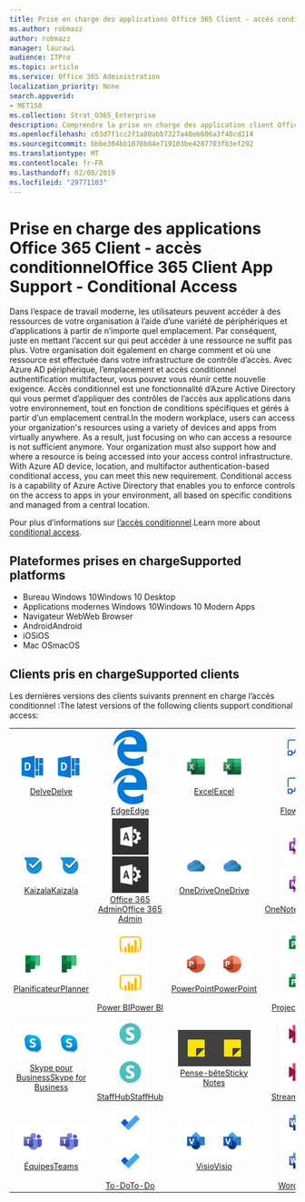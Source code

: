 ```yaml
---
title: Prise en charge des applications Office 365 Client - accès conditionnel
ms.author: robmazz
author: robmazz
manager: laurawi
audience: ITPro
ms.topic: article
ms.service: Office 365 Administration
localization_priority: None
search.appverid:
- MET150
ms.collection: Strat_O365_Enterprise
description: Comprendre la prise en charge des application client Office 365 pour l’accès conditionnel
ms.openlocfilehash: c03d7f1cc2f1a80abb7227a40eb606a3f40cd214
ms.sourcegitcommit: bbbe304bb1878b04e719103be4287703fb3ef292
ms.translationtype: MT
ms.contentlocale: fr-FR
ms.lasthandoff: 02/08/2019
ms.locfileid: "29771103"
---
```

# <a name="office-365-client-app-support---conditional-access"></a><span data-ttu-id="ba11f-103">Prise en charge des applications Office 365 Client - accès conditionnel</span><span class="sxs-lookup"><span data-stu-id="ba11f-103">Office 365 Client App Support - Conditional Access</span></span>

<span data-ttu-id="ba11f-p101">Dans l’espace de travail moderne, les utilisateurs peuvent accéder à des ressources de votre organisation à l’aide d’une variété de périphériques et d’applications à partir de n’importe quel emplacement. Par conséquent, juste en mettant l’accent sur qui peut accéder à une ressource ne suffit pas plus. Votre organisation doit également en charge comment et où une ressource est effectuée dans votre infrastructure de contrôle d’accès. Avec Azure AD périphérique, l’emplacement et accès conditionnel authentification multifacteur, vous pouvez vous réunir cette nouvelle exigence. Accès conditionnel est une fonctionnalité d’Azure Active Directory qui vous permet d’appliquer des contrôles de l’accès aux applications dans votre environnement, tout en fonction de conditions spécifiques et gérés à partir d’un emplacement central.</span><span class="sxs-lookup"><span data-stu-id="ba11f-p101">In the modern workplace, users can access your organization's resources using a variety of devices and apps from virtually anywhere. As a result, just focusing on who can access a resource is not sufficient anymore. Your organization must also support how and where a resource is being accessed into your access control infrastructure. With Azure AD device, location, and multifactor authentication-based conditional access, you can meet this new requirement. Conditional access is a capability of Azure Active Directory that enables you to enforce controls on the access to apps in your environment, all based on specific conditions and managed from a central location.</span></span> 

<span data-ttu-id="ba11f-109">Pour plus d’informations sur [l’accès conditionnel](https://docs.microsoft.com/azure/active-directory/conditional-access/).</span><span class="sxs-lookup"><span data-stu-id="ba11f-109">Learn more about [conditional access](https://docs.microsoft.com/azure/active-directory/conditional-access/).</span></span>

## <a name="supported-platforms"></a><span data-ttu-id="ba11f-110">Plateformes prises en charge</span><span class="sxs-lookup"><span data-stu-id="ba11f-110">Supported platforms</span></span>

 - <span data-ttu-id="ba11f-111">Bureau Windows 10</span><span class="sxs-lookup"><span data-stu-id="ba11f-111">Windows 10 Desktop</span></span>
 - <span data-ttu-id="ba11f-112">Applications modernes Windows 10</span><span class="sxs-lookup"><span data-stu-id="ba11f-112">Windows 10 Modern Apps</span></span>
 - <span data-ttu-id="ba11f-113">Navigateur Web</span><span class="sxs-lookup"><span data-stu-id="ba11f-113">Web Browser</span></span>
 - <span data-ttu-id="ba11f-114">Android</span><span class="sxs-lookup"><span data-stu-id="ba11f-114">Android</span></span>
 - <span data-ttu-id="ba11f-115">iOS</span><span class="sxs-lookup"><span data-stu-id="ba11f-115">iOS</span></span>
 - <span data-ttu-id="ba11f-116">Mac OS</span><span class="sxs-lookup"><span data-stu-id="ba11f-116">macOS</span></span>

## <a name="supported-clients"></a><span data-ttu-id="ba11f-117">Clients pris en charge</span><span class="sxs-lookup"><span data-stu-id="ba11f-117">Supported clients</span></span>

<span data-ttu-id="ba11f-118">Les dernières versions des clients suivants prennent en charge l’accès conditionnel :</span><span class="sxs-lookup"><span data-stu-id="ba11f-118">The latest versions of the following clients support conditional access:</span></span>

| | | | | | |
|:---:|:---:|:---:|:---:|:---:|:---:|
| <span data-ttu-id="ba11f-119">![Entrer l’icône](media/o365-delve-64x64.png)</span><span class="sxs-lookup"><span data-stu-id="ba11f-119">![Delve icon](media/o365-delve-64x64.png)</span></span> <br> [<span data-ttu-id="ba11f-120">Delve</span><span class="sxs-lookup"><span data-stu-id="ba11f-120">Delve</span></span>](https://products.office.com/business/intelligent-search) | <span data-ttu-id="ba11f-121">![Icône Edge](media/o365-edge-64x64.png)</span><span class="sxs-lookup"><span data-stu-id="ba11f-121">![Edge icon](media/o365-edge-64x64.png)</span></span> <br> [<span data-ttu-id="ba11f-122">Edge</span><span class="sxs-lookup"><span data-stu-id="ba11f-122">Edge</span></span>](https://www.microsoft.com/windows/microsoft-edge) | <span data-ttu-id="ba11f-123">![Icône Excel](media/o365-excel-64x64.png)</span><span class="sxs-lookup"><span data-stu-id="ba11f-123">![Excel icon](media/o365-excel-64x64.png)</span></span> <br> [<span data-ttu-id="ba11f-124">Excel</span><span class="sxs-lookup"><span data-stu-id="ba11f-124">Excel</span></span>](https://products.office.com/excel) | <span data-ttu-id="ba11f-125">![Icône de flux](media/o365-flow-64x64.png)</span><span class="sxs-lookup"><span data-stu-id="ba11f-125">![Flow icon](media/o365-flow-64x64.png)</span></span> <br> [<span data-ttu-id="ba11f-126">Flow</span><span class="sxs-lookup"><span data-stu-id="ba11f-126">Flow</span></span>](https://flow.microsoft.com) | <span data-ttu-id="ba11f-127">![Icône de formulaires](media/o365-forms-64x64.png)</span><span class="sxs-lookup"><span data-stu-id="ba11f-127">![Forms icon](media/o365-forms-64x64.png)</span></span> <br> [<span data-ttu-id="ba11f-128">Formulaires</span><span class="sxs-lookup"><span data-stu-id="ba11f-128">Forms</span></span>](https://flow.microsoft.com/connectors/shared_microsoftforms/microsoft-forms/) |
| <span data-ttu-id="ba11f-129">![Icône Kaizala](media/o365-kaizala-64x64.png)</span><span class="sxs-lookup"><span data-stu-id="ba11f-129">![Kaizala icon](media/o365-kaizala-64x64.png)</span></span> <br> [<span data-ttu-id="ba11f-130">Kaizala</span><span class="sxs-lookup"><span data-stu-id="ba11f-130">Kaizala</span></span>](https://products.office.com/en/business/microsoft-kaizala) | <span data-ttu-id="ba11f-131">![Icône d’administration d’Office 365](media/o365-o365admin-64x64.png)</span><span class="sxs-lookup"><span data-stu-id="ba11f-131">![Office 365 Admin icon](media/o365-o365admin-64x64.png)</span></span> <br> [<span data-ttu-id="ba11f-132">Office 365 <br> Admin</span><span class="sxs-lookup"><span data-stu-id="ba11f-132">Office 365 <br> Admin</span></span>](https://products.office.com/business/manage-office-365-admin-app) | <span data-ttu-id="ba11f-133">![OneDrive entreprise icône](media/o365-OneDrive-64x64.png)</span><span class="sxs-lookup"><span data-stu-id="ba11f-133">![OneDrive for Business icon](media/o365-OneDrive-64x64.png)</span></span> <br> [<span data-ttu-id="ba11f-134">OneDrive</span><span class="sxs-lookup"><span data-stu-id="ba11f-134">OneDrive</span></span>](https://products.office.com/onedrive-for-business/online-cloud-storage) | <span data-ttu-id="ba11f-135">![Icône OneNote](media/o365-OneNote-64x64.png)</span><span class="sxs-lookup"><span data-stu-id="ba11f-135">![OneNote icon](media/o365-OneNote-64x64.png)</span></span> <br> [<span data-ttu-id="ba11f-136">OneNote</span><span class="sxs-lookup"><span data-stu-id="ba11f-136">OneNote</span></span>](https://products.office.com/onenote) | <span data-ttu-id="ba11f-137">![Icône Outlook](media/o365-outlook-64x64.png)</span><span class="sxs-lookup"><span data-stu-id="ba11f-137">![Outlook icon](media/o365-outlook-64x64.png)</span></span> <br> [<span data-ttu-id="ba11f-138">Outlook</span><span class="sxs-lookup"><span data-stu-id="ba11f-138">Outlook</span></span>](https://products.office.com/outlook) |
| <span data-ttu-id="ba11f-139">![Icône du planificateur](media/o365-planner-64x64.png)</span><span class="sxs-lookup"><span data-stu-id="ba11f-139">![Planner icon](media/o365-planner-64x64.png)</span></span> <br> [<span data-ttu-id="ba11f-140">Planificateur</span><span class="sxs-lookup"><span data-stu-id="ba11f-140">Planner</span></span>](https://products.office.com/business/task-management-software) | <span data-ttu-id="ba11f-141">![Icône PowerBI](media/o365-powerbi-64x64.png)</span><span class="sxs-lookup"><span data-stu-id="ba11f-141">![PowerBI icon](media/o365-powerbi-64x64.png)</span></span> <br> [<span data-ttu-id="ba11f-142">Power BI</span><span class="sxs-lookup"><span data-stu-id="ba11f-142">Power BI</span></span>](https://powerbi.microsoft.com) | <span data-ttu-id="ba11f-143">![Icône PowerPoint](media/o365-powerpoint-64x64.png)</span><span class="sxs-lookup"><span data-stu-id="ba11f-143">![PowerPoint icon](media/o365-powerpoint-64x64.png)</span></span> <br> [<span data-ttu-id="ba11f-144">PowerPoint</span><span class="sxs-lookup"><span data-stu-id="ba11f-144">PowerPoint</span></span>](https://products.office.com/powerpoint) | <span data-ttu-id="ba11f-145">![Icône de projet](media/o365-project-64x64.png)</span><span class="sxs-lookup"><span data-stu-id="ba11f-145">![Project icon](media/o365-project-64x64.png)</span></span> <br> [<span data-ttu-id="ba11f-146">Project</span><span class="sxs-lookup"><span data-stu-id="ba11f-146">Project</span></span>](https://products.office.com/project) | <span data-ttu-id="ba11f-147">![Icône SharePoint](media/o365-sharepoint-64x64.png)</span><span class="sxs-lookup"><span data-stu-id="ba11f-147">![SharePoint icon](media/o365-sharepoint-64x64.png)</span></span> <br> [<span data-ttu-id="ba11f-148">SharePoint</span><span class="sxs-lookup"><span data-stu-id="ba11f-148">Sharepoint</span></span>](https://products.office.com/sharepoint) 
| <span data-ttu-id="ba11f-149">![Skype pour entreprise icône](media/o365-skypeforbusiness-64x64.png)</span><span class="sxs-lookup"><span data-stu-id="ba11f-149">![Skype for Business icon](media/o365-skypeforbusiness-64x64.png)</span></span> <br> [<span data-ttu-id="ba11f-150">Skype pour <br> Business</span><span class="sxs-lookup"><span data-stu-id="ba11f-150">Skype for <br> Business</span></span>](https://www.skype.com/business/) | <span data-ttu-id="ba11f-151">![Icône StaffHub](media/o365-staffhub-64x64.png)</span><span class="sxs-lookup"><span data-stu-id="ba11f-151">![StaffHub icon](media/o365-staffhub-64x64.png)</span></span> <br> [<span data-ttu-id="ba11f-152">StaffHub</span><span class="sxs-lookup"><span data-stu-id="ba11f-152">StaffHub</span></span>](https://products.office.com/microsoft-staffhub/staff-scheduling-software) | <span data-ttu-id="ba11f-153">![Icône de Notes pense-bête](media/o365-stickynotes-64x64.png)</span><span class="sxs-lookup"><span data-stu-id="ba11f-153">![Sticky Notes icon](media/o365-stickynotes-64x64.png)</span></span> <br> [<span data-ttu-id="ba11f-154">Pense-bête</span><span class="sxs-lookup"><span data-stu-id="ba11f-154">Sticky Notes</span></span>](https://www.microsoft.com/p/microsoft-sticky-notes/9nblggh4qghw) | <span data-ttu-id="ba11f-155">![Icône de flux de données](media/o365-stream-64x64.png)</span><span class="sxs-lookup"><span data-stu-id="ba11f-155">![Stream icon](media/o365-stream-64x64.png)</span></span> <br> [<span data-ttu-id="ba11f-156">Stream</span><span class="sxs-lookup"><span data-stu-id="ba11f-156">Stream</span></span>](https://stream.microsoft.com) | <span data-ttu-id="ba11f-157">![Icône de balancement](media/o365-sway-64x64.png)</span><span class="sxs-lookup"><span data-stu-id="ba11f-157">![Sway icon](media/o365-sway-64x64.png)</span></span> <br> [<span data-ttu-id="ba11f-158">Sway</span><span class="sxs-lookup"><span data-stu-id="ba11f-158">Sway</span></span>](https://sway.com) 
| <span data-ttu-id="ba11f-159">![Icône d’équipes](media/o365-teams-64x64.png)</span><span class="sxs-lookup"><span data-stu-id="ba11f-159">![Teams icon](media/o365-teams-64x64.png)</span></span> <br> [<span data-ttu-id="ba11f-160">Équipes</span><span class="sxs-lookup"><span data-stu-id="ba11f-160">Teams</span></span>](https://products.office.com/microsoft-teams/group-chat-software) | <span data-ttu-id="ba11f-161">![Icône des tâches](media/o365-todo-64x64.png)</span><span class="sxs-lookup"><span data-stu-id="ba11f-161">![To-Do icon](media/o365-todo-64x64.png)</span></span> <br> [<span data-ttu-id="ba11f-162">To-Do</span><span class="sxs-lookup"><span data-stu-id="ba11f-162">To-Do</span></span>](https://todo.microsoft.com) | <span data-ttu-id="ba11f-163">![Icône Visio](media/o365-visio-64x64.png)</span><span class="sxs-lookup"><span data-stu-id="ba11f-163">![Visio icon](media/o365-visio-64x64.png)</span></span> <br> [<span data-ttu-id="ba11f-164">Visio</span><span class="sxs-lookup"><span data-stu-id="ba11f-164">Visio</span></span>](https://products.office.com/visio/flowchart-software) | <span data-ttu-id="ba11f-165">![Icône Word](media/o365-word-64x64.png)</span><span class="sxs-lookup"><span data-stu-id="ba11f-165">![Word icon](media/o365-word-64x64.png)</span></span> <br> [<span data-ttu-id="ba11f-166">Word</span><span class="sxs-lookup"><span data-stu-id="ba11f-166">Word</span></span>](https://products.office.com/word) | <span data-ttu-id="ba11f-167">![Icône de Yammer](media/o365-yammer-64x64.png)</span><span class="sxs-lookup"><span data-stu-id="ba11f-167">![Yammer icon](media/o365-yammer-64x64.png)</span></span> <br> [<span data-ttu-id="ba11f-168">Yammer</span><span class="sxs-lookup"><span data-stu-id="ba11f-168">Yammer</span></span>](https://products.office.com/yammer/yammer-overview)